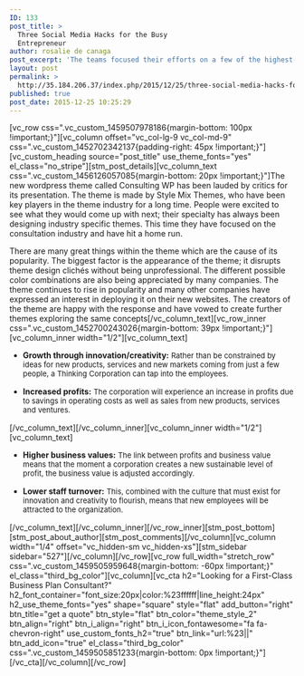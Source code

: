 ```yaml
---
ID: 133
post_title: >
  Three Social Media Hacks for the Busy
  Entrepreneur
author: rosalie de canaga
post_excerpt: 'The teams focused their efforts on a few of the highest-value S&OP levers in order to review the current planning process, identify gaps in the planning infrastructure and analytically understand demand and supply variability.'
layout: post
permalink: >
  http://35.184.206.37/index.php/2015/12/25/three-social-media-hacks-for-the-busy-entrepreneur/
published: true
post_date: 2015-12-25 10:25:29
---
```

[vc_row css=".vc_custom_1459507978186{margin-bottom: 100px !important;}"][vc_column offset="vc_col-lg-9 vc_col-md-9" css=".vc_custom_1452702342137{padding-right: 45px !important;}"][vc_custom_heading source="post_title" use_theme_fonts="yes" el_class="no_stripe"][stm_post_details][vc_column_text css=".vc_custom_1456126057085{margin-bottom: 20px !important;}"]The new wordpress theme called Consulting WP has been lauded by critics for its presentation. The theme is made by Style Mix Themes, who have been key players in the theme industry for a long time. People were excited to see what they would come up with next; their specialty has always been designing industry specific themes. This time they have focused on the consultation industry and have hit a home run.

There are many great things within the theme which are the cause of its popularity. The biggest factor is the appearance of the theme; it disrupts theme design clichés without being unprofessional. The different possible color combinations are also being appreciated by many companies. The theme continues to rise in popularity and many other companies have expressed an interest in deploying it on their new websites. The creators of the theme are happy with the response and have vowed to create further themes exploring the same concepts[/vc_column_text][vc_row_inner css=".vc_custom_1452700243026{margin-bottom: 39px !important;}"][vc_column_inner width="1/2"][vc_column_text]
<ul>
	<li style="margin-bottom: 15px;"><strong>Growth through innovation/creativity:</strong>
<span style="font-size: 13px;">Rather than be constrained by ideas for new products, services and new markets coming from just a few people, a Thinking Corporation can tap into the employees.</span></li>
	<li style="margin-bottom: 15px;"><strong>Increased profits:</strong>
<span style="font-size: 13px;">The corporation will experience an increase in profits due to savings in operating costs as well as sales from new products, services and ventures.</span></li>
</ul>
[/vc_column_text][/vc_column_inner][vc_column_inner width="1/2"][vc_column_text]
<ul>
	<li style="margin-bottom: 15px;"><strong>Higher business values:</strong>
<span style="font-size: 13px;">The link between profits and business value means that the moment a corporation creates a new sustainable level of profit, the business value is adjusted accordingly.</span></li>
	<li style="margin-bottom: 15px;"><strong>Lower staff turnover:</strong>
<span style="font-size: 13px;">This, combined with the culture that must exist for innovation and creativity to flourish, means that new employees will be attracted to the organization.</span></li>
</ul>
[/vc_column_text][/vc_column_inner][/vc_row_inner][stm_post_bottom][stm_post_about_author][stm_post_comments][/vc_column][vc_column width="1/4" offset="vc_hidden-sm vc_hidden-xs"][stm_sidebar sidebar="527"][/vc_column][/vc_row][vc_row full_width="stretch_row" css=".vc_custom_1459505959648{margin-bottom: -60px !important;}" el_class="third_bg_color"][vc_column][vc_cta h2="Looking for a First-Class Business Plan Consultant?" h2_font_container="font_size:20px|color:%23ffffff|line_height:24px" h2_use_theme_fonts="yes" shape="square" style="flat" add_button="right" btn_title="get a quote" btn_style="flat" btn_color="theme_style_2" btn_align="right" btn_i_align="right" btn_i_icon_fontawesome="fa fa-chevron-right" use_custom_fonts_h2="true" btn_link="url:%23||" btn_add_icon="true" el_class="third_bg_color" css=".vc_custom_1459505851233{margin-bottom: 0px !important;}"][/vc_cta][/vc_column][/vc_row]